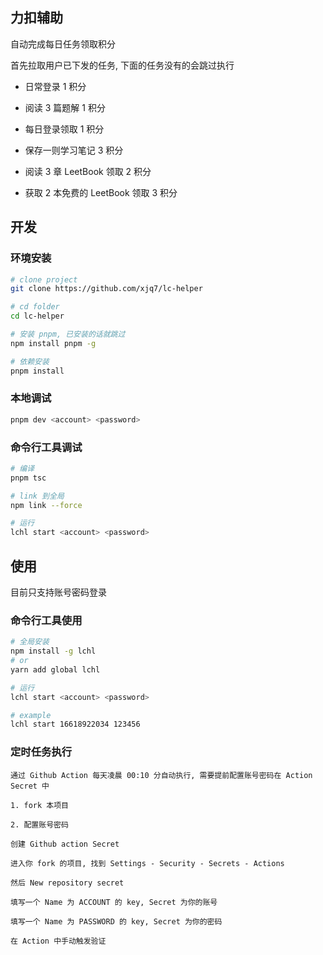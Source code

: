## 力扣辅助

自动完成每日任务领取积分

首先拉取用户已下发的任务, 下面的任务没有的会跳过执行

- 日常登录 1 积分

- 阅读 3 篇题解 1 积分

- 每日登录领取 1 积分

- 保存一则学习笔记 3 积分

- 阅读 3 章 LeetBook 领取 2 积分

- 获取 2 本免费的 LeetBook 领取 3 积分

## 开发

### 环境安装

```sh
# clone project
git clone https://github.com/xjq7/lc-helper

# cd folder
cd lc-helper

# 安装 pnpm, 已安装的话就跳过
npm install pnpm -g

# 依赖安装
pnpm install

```

### 本地调试

```sh
pnpm dev <account> <password>
```

### 命令行工具调试

```sh
# 编译
pnpm tsc

# link 到全局
npm link --force

# 运行
lchl start <account> <password>
```

## 使用

目前只支持账号密码登录

### 命令行工具使用

```sh
# 全局安装
npm install -g lchl
# or
yarn add global lchl

# 运行
lchl start <account> <password>

# example
lchl start 16618922034 123456
```

### 定时任务执行

    通过 Github Action 每天凌晨 00:10 分自动执行, 需要提前配置账号密码在 Action Secret 中

    1. fork 本项目

    2. 配置账号密码

    创建 Github action Secret

    进入你 fork 的项目, 找到 Settings - Security - Secrets - Actions

    然后 New repository secret

    填写一个 Name 为 ACCOUNT 的 key, Secret 为你的账号

    填写一个 Name 为 PASSWORD 的 key, Secret 为你的密码

    在 Action 中手动触发验证
